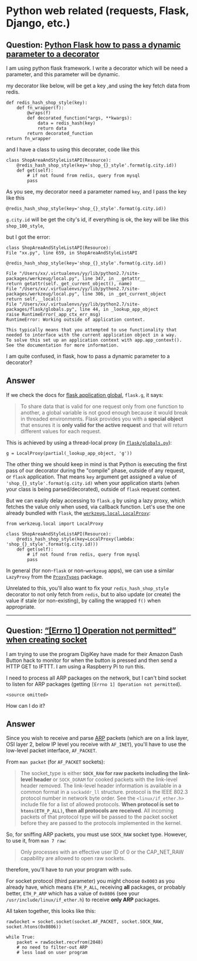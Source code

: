 # Python web related (requests, Flask, Django, etc.)


## Question: [Python Flask how to pass a dynamic parameter to a decorator](https://stackoverflow.com/q/44994612/404556)

I am using python flask framework. I write a decorator which will be need a parameter, and this parameter will be dynamic.

my decorator like below, will be get a key ,and using the key fetch data from redis.

    def redis_hash_shop_style(key):
        def fn_wrapper(f):
            @wraps(f)
            def decorated_function(*args, **kwargs):
                data = redis_hash(key)
                return data
            return decorated_function
    return fn_wrapper

and I have a class to using this decorater, code like this

    class ShopAreaAndStyleListAPI(Resource):
        @redis_hash_shop_style(key='shop_{}_style'.format(g.city.id))
        def get(self):
            # if not found from redis, query from mysql
            pass

As you see, my decorator need a parameter named `key`, and I pass the key like this 

    @redis_hash_shop_style(key='shop_{}_style'.format(g.city.id))

`g.city.id` will be get the city's id, if everything is ok, the key will be like this `shop_100_style`,

but I got the error:

    class ShopAreaAndStyleListAPI(Resource):
    File "xx.py", line 659, in ShopAreaAndStyleListAPI

    @redis_hash_shop_style(key='shop_{}_style'.format(g.city.id))

    File "/Users/xx/.virtualenvs/yy/lib/python2.7/site-packages/werkzeug/local.py", line 347, in __getattr__
    return getattr(self._get_current_object(), name)
    File "/Users/xx/.virtualenvs/yy/lib/python2.7/site-packages/werkzeug/local.py", line 306, in _get_current_object
    return self.__local()
    File "/Users/xx/.virtualenvs/yy/lib/python2.7/site-packages/flask/globals.py", line 44, in _lookup_app_object
    raise RuntimeError(_app_ctx_err_msg)
    RuntimeError: Working outside of application context.

    This typically means that you attempted to use functionality that 
    needed to interface with the current application object in a way.  
    To solve this set up an application context with app.app_context().  
    See the documentation for more information.

I am quite confused, in flask, how to pass a dynamic parameter to a decorator?


## Answer

If we check the docs for [flask application global](http://flask.pocoo.org/docs/0.12/api/#application-globals), `flask.g`, it says:

> To share data that is valid for one request only from one function to another, a global variable
> is not good enough because it would break in threaded environments. Flask provides you with a
> **special object** that ensures it is **only valid for the active request** and that will return
> different values for each request.

This is achieved by using a thread-local proxy (in
[`flask/globals.py`](https://github.com/pallets/flask/blob/master/flask/globals.py#L61)):

    g = LocalProxy(partial(_lookup_app_object, 'g'))

The other thing we should keep in mind is that Python is executing the first pass of our decorator
during the "compile" phase, outside of any request, or `flask` application. That means `key`
argument get assigned a value of  `'shop_{}_style'.format(g.city.id)` when your application starts
(when your class is being parsed/decorated), outside of `flask` request context.

But we can easily delay accessing to `flask.g` by using a lazy proxy, which fetches the value only
when used, via callback function. Let's use the one already bundled with `flask`, the
[`werkzeug.local.LocalProxy`](http://werkzeug.pocoo.org/docs/0.12/local/#werkzeug.local.LocalProxy):

    from werkzeug.local import LocalProxy
    
    class ShopAreaAndStyleListAPI(Resource):
        @redis_hash_shop_style(key=LocalProxy(lambda: 'shop_{}_style'.format(g.city.id)))
        def get(self):
            # if not found from redis, query from mysql
            pass

In general (for non-`flask` or non-`werkzeug` apps), we can use a similar `LazyProxy` from the
[`ProxyTypes`](https://pypi.python.org/pypi/ProxyTypes/0.9) package.

Unrelated to this, you'll also want to fix your `redis_hash_shop_style` decorator to not only fetch
from `redis`, but to also update (or create) the value if stale (or non-existing), by calling the
wrapped `f()` when appropriate.


---


## Question: [“[Errno 1] Operation not permitted” when creating socket](https://stackoverflow.com/q/45127645/404556)

I am trying to use the program DigiKey have made for their Amazon Dash Button hack to monitor for
when the button is pressed and then send a HTTP GET to IFTTT. I am using a Raspberry Pi to run this.

I need to process all ARP packages on the network, but I can't bind socket to listen for ARP
packages (getting `[Errno 1] Operation not permitted`).

`<source omitted>`

How can I do it? 


## Answer

Since you wish to receive and parse [ARP](https://en.wikipedia.org/wiki/Address_Resolution_Protocol)
packets (which are on a link layer, OSI layer 2, below IP level you receive with `AF_INET`), you'll
have to use the low-level packet interface, `AF_PACKET`.

From `man packet` (for `AF_PACKET` sockets):

> The socket_type is either **`SOCK_RAW` for raw packets including the link-level header** or
`SOCK_DGRAM` for cooked packets  with the link-level header removed.  The link-level header
information is available in a common format in a `sockaddr_ll` structure.  protocol is the IEEE
802.3 protocol number in network byte order.  See the `<linux/if_ether.h>` include file  for  a list
of  allowed  protocols.   **When  protocol is set to `htons(ETH_P_ALL)`, then all protocols are
received**.  All incoming packets of that protocol type will be passed to the packet socket before
they are passed to the protocols implemented in the kernel.

So, for sniffing ARP packets, you must use `SOCK_RAW` socket type. However, to use it, from `man 7 raw`:

> Only processes with an effective user ID of 0 or the CAP_NET_RAW capability are allowed to open raw sockets.

therefore, you'll have to run your program with `sudo`.

For socket protocol (third parameter) you might choose `0x0003` as you already have, which means
`ETH_P_ALL`, receiving **all** packages, or probably better, `ETH_P_ARP` which has a value of
`0x0806` (see your `/usr/include/linux/if_ether.h`) to receive **only ARP** packages.

All taken together, this looks like this:

    rawSocket = socket.socket(socket.AF_PACKET, socket.SOCK_RAW, socket.htons(0x0806))

    while True:
        packet = rawSocket.recvfrom(2048)
        # no need to filter-out ARP
        # less load on user program


